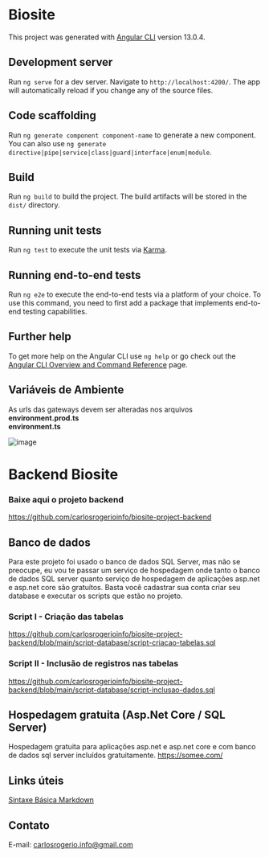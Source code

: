 # Biosite

This project was generated with [Angular CLI](https://github.com/angular/angular-cli) version 13.0.4.

## Development server

Run `ng serve` for a dev server. Navigate to `http://localhost:4200/`. The app will automatically reload if you change any of the source files.

## Code scaffolding

Run `ng generate component component-name` to generate a new component. You can also use `ng generate directive|pipe|service|class|guard|interface|enum|module`.

## Build

Run `ng build` to build the project. The build artifacts will be stored in the `dist/` directory.

## Running unit tests

Run `ng test` to execute the unit tests via [Karma](https://karma-runner.github.io).

## Running end-to-end tests

Run `ng e2e` to execute the end-to-end tests via a platform of your choice. To use this command, you need to first add a package that implements end-to-end testing capabilities.

## Further help

To get more help on the Angular CLI use `ng help` or go check out the [Angular CLI Overview and Command Reference](https://angular.io/cli) page.

## Variáveis de Ambiente

As urls das gateways devem ser alteradas nos arquivos 
**environment.prod.ts**<br/>
**environment.ts**

![image](https://user-images.githubusercontent.com/72615280/184627551-9c01c62d-26c1-474f-b65e-d6dd4e84e6df.png)


# Backend Biosite

### Baixe aqui o projeto backend
https://github.com/carlosrogerioinfo/biosite-project-backend

## Banco de dados

Para este projeto foi usado o banco de dados SQL Server, mas não se preocupe, eu vou te passar um serviço de hospedagem onde tanto o banco de dados SQL server quanto serviço de hospedagem de aplicações asp.net e asp.net core são gratuítos. Basta você cadastrar sua conta criar seu database e executar os scripts que estão no projeto.

### Script I - Criação das tabelas <br/>
https://github.com/carlosrogerioinfo/biosite-project-backend/blob/main/script-database/script-criacao-tabelas.sql

### Script II - Inclusão de registros nas tabelas <br/>
https://github.com/carlosrogerioinfo/biosite-project-backend/blob/main/script-database/script-inclusao-dados.sql


## Hospedagem gratuita (Asp.Net Core / SQL Server)

Hospedagem gratuita para aplicações asp.net e asp.net core e com banco de dados sql server incluídos gratuitamente.
<a href="https://somee.com/" target="_blank">https://somee.com/</a>

## Links úteis
<a href="https://www.markdownguide.org/basic-syntax/#overview" target="_blank">Sintaxe Básica Markdown</a>

## Contato
E-mail: carlosrogerio.info@gmail.com <br/>

